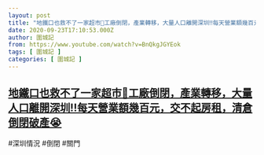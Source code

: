 ```yaml
---
layout: post
title: "地鐵口也救不了一家超市🔴工廠倒閉，產業轉移，大量人口離開深圳‼️每天營業額幾百元，交不起房租，清倉倒閉破產😭"
date: 2020-09-23T17:10:53.000Z
author: 圍城記
from: https://www.youtube.com/watch?v=BnQkgJGYEok
tags: [ 圍城記 ]
categories: [ 圍城記 ]
---
```

<!--1600881053000-->
[地鐵口也救不了一家超市🔴工廠倒閉，產業轉移，大量人口離開深圳‼️每天營業額幾百元，交不起房租，清倉倒閉破產😭](https://www.youtube.com/watch?v=BnQkgJGYEok)
------

<div>
#深圳情況 #倒閉 #關門
</div>
